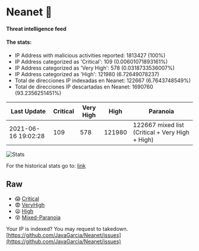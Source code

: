 # Neanet :hocho:
#### Threat intelligence feed
#### The stats:

- IP Address with malicious activities reported: 1813427 (100%)
- IP Address categorized as 'Critical':  109 (0.00601071893161%)
- IP Address categorized as 'Very High':  578 (0.0318733536007%)
- IP Address categorized as 'High':  121980 (6.72649078237)
- Total de direcciones IP indexadas en Neanet:  122667 (6.7643748549%)
- Total de direcciones IP descartadas en Neanet:  1690760 (93.2356251451%)

| Last Update | Critical | Very High | High | Paranoia |
| --- | --- | --- | --- | --- |
| 2021-06-16 19:02:28 | 109 | 578 | 121980 | 122667 mixed list (Critical + Very High + High)|

![Stats](https://docs.google.com/spreadsheets/d/e/2PACX-1vSnaNMIXVabIpDJjufMlzH7poXnshF3mgd8Is1g9ytUEzVsP5my4Trn8f-xkoLLQ38xpL3HtmUexLo6/pubchart?oid=501124687&format=image)

For the historical stats go to: [link](/stats.csv)
## Raw
- :scream: [Critical](https://raw.githubusercontent.com/JavaGarcia/Neanet/master/blacklists/neanet_critical.txt)
- :fearful: [VeryHigh](https://raw.githubusercontent.com/JavaGarcia/Neanet/master/blacklists/neanet_veryHigh.txtt)
- :frowning: [High](https://raw.githubusercontent.com/JavaGarcia/Neanet/master/blacklists/neanet_high.txt)
- :dizzy_face: [Mixed-Paranoia](https://raw.githubusercontent.com/JavaGarcia/Neanet/master/blacklists/neanet_all.txt)


Your IP is indexed? You may request to takedown. [https://github.com/JavaGarcia/Neanet/issues](https://github.com/JavaGarcia/Neanet/issues)


















































































































































































































































































































































































































































































































































































































































































































































































































































































































































































































































































































































































































































































































































































































































































































































































































































































































































































































































































































































































































































































































































































































































































































































































































































































































































































































































































































































































































































































































































































































































































































































































































































































































































































































































































































































































































































































































































































































































































































































































































































































































































































































































































































































































































































































































































































































































































































































































































































































































































































































































































































































































































































































































































































































































































































































































































































































































































































































































































































































































































































































































































































































































































































































































































































































































































































































































































































































































































































































































































































































































































































































































































































